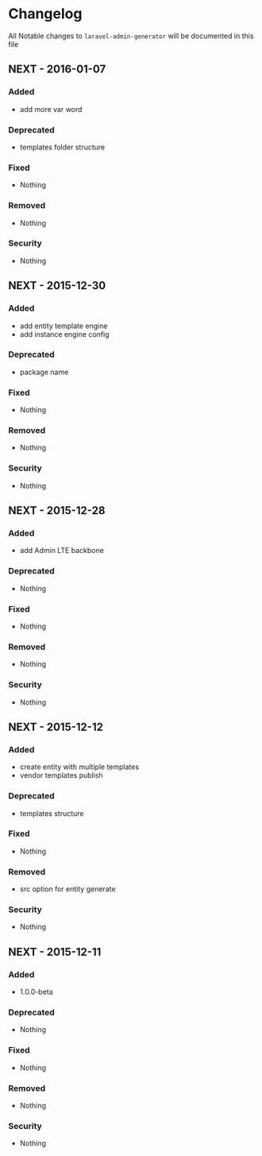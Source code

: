 # Changelog

All Notable changes to `laravel-admin-generator` will be documented in this file

## NEXT - 2016-01-07

### Added
- add more var word

### Deprecated
- templates folder structure

### Fixed
- Nothing

### Removed
- Nothing

### Security
- Nothing


## NEXT - 2015-12-30

### Added
- add entity template engine
- add instance engine config

### Deprecated
- package name

### Fixed
- Nothing

### Removed
- Nothing

### Security
- Nothing

## NEXT - 2015-12-28

### Added
- add Admin LTE backbone

### Deprecated
- Nothing

### Fixed
- Nothing

### Removed
- Nothing

### Security
- Nothing

## NEXT - 2015-12-12

### Added
- create entity with multiple templates
- vendor templates publish

### Deprecated
- templates structure

### Fixed
- Nothing

### Removed
- src option for entity generate

### Security
- Nothing


## NEXT - 2015-12-11

### Added
- 1.0.0-beta

### Deprecated
- Nothing

### Fixed
- Nothing

### Removed
- Nothing

### Security
- Nothing
